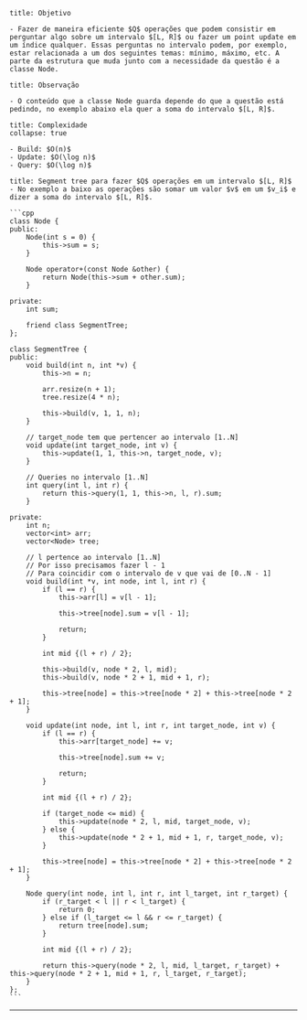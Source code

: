 ```ad-info
title: Objetivo

- Fazer de maneira eficiente $Q$ operações que podem consistir em perguntar algo sobre um intervalo $[L, R]$ ou fazer um point update em um índice qualquer. Essas perguntas no intervalo podem, por exemplo, estar relacionada a um dos seguintes temas: mínimo, máximo, etc. A parte da estrutura que muda junto com a necessidade da questão é a classe Node.
```

```ad-hint
title: Observação

- O conteúdo que a classe Node guarda depende do que a questão está pedindo, no exemplo abaixo ela quer a soma do intervalo $[L, R]$.
```

```ad-note
title: Complexidade
collapse: true

- Build: $O(n)$
- Update: $O(\log n)$
- Query: $O(\log n)$
```

`````ad-example
title: Segment tree para fazer $Q$ operações em um intervalo $[L, R]$
- No exemplo a baixo as operações são somar um valor $v$ em um $v_i$ e dizer a soma do intervalo $[L, R]$.

```cpp
class Node {
public: 
    Node(int s = 0) {
        this->sum = s;
    }

    Node operator+(const Node &other) {
        return Node(this->sum + other.sum);
    }

private:
    int sum;

    friend class SegmentTree;
};

class SegmentTree {
public:
    void build(int n, int *v) {
        this->n = n;

        arr.resize(n + 1);
        tree.resize(4 * n);

        this->build(v, 1, 1, n);
    }

    // target_node tem que pertencer ao intervalo [1..N]
    void update(int target_node, int v) {
        this->update(1, 1, this->n, target_node, v);
    }

    // Queries no intervalo [1..N]
    int query(int l, int r) {
        return this->query(1, 1, this->n, l, r).sum;
    }

private:
    int n;
    vector<int> arr;
    vector<Node> tree;

    // l pertence ao intervalo [1..N]
    // Por isso precisamos fazer l - 1
    // Para coincidir com o intervalo de v que vai de [0..N - 1]
    void build(int *v, int node, int l, int r) {
        if (l == r) {
            this->arr[l] = v[l - 1];

            this->tree[node].sum = v[l - 1];

            return;
        }

        int mid {(l + r) / 2};

        this->build(v, node * 2, l, mid);
        this->build(v, node * 2 + 1, mid + 1, r);

        this->tree[node] = this->tree[node * 2] + this->tree[node * 2 + 1];
    }

    void update(int node, int l, int r, int target_node, int v) {
        if (l == r) {
            this->arr[target_node] += v;

            this->tree[node].sum += v;

            return;
        }

        int mid {(l + r) / 2};

        if (target_node <= mid) {
            this->update(node * 2, l, mid, target_node, v);
        } else {
            this->update(node * 2 + 1, mid + 1, r, target_node, v);
        }

        this->tree[node] = this->tree[node * 2] + this->tree[node * 2 + 1];
    }

    Node query(int node, int l, int r, int l_target, int r_target) {
        if (r_target < l || r < l_target) {
            return 0;
        } else if (l_target <= l && r <= r_target) {
            return tree[node].sum;
        }

        int mid {(l + r) / 2};

        return this->query(node * 2, l, mid, l_target, r_target) + this->query(node * 2 + 1, mid + 1, r, l_target, r_target);
    }
};
```
`````

---